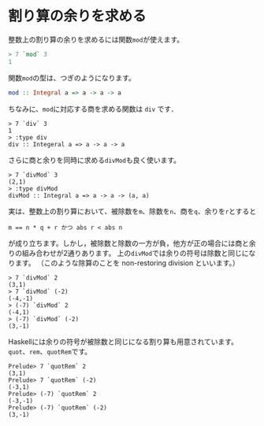 割り算の余りを求める
====================

整数上の割り算の余りを求めるには関数``mod``が使えます。

```haskell
> 7 `mod` 3
1
```

関数``mod``の型は、つぎのようになります。

```haskell
mod :: Integral a => a -> a -> a
```

ちなみに、``mod``に対応する商を求める関数は ``div`` です．

```
> 7 `div` 3
1
> :type div
div :: Integeral a => a -> a -> a
```

さらに商と余りを同時に求める``divMod``も良く使います。

```
> 7 `divMod` 3
(2,1)
> :type divMod
divMod :: Integral a => a -> a -> (a, a)
```

実は、整数上の割り算において、被除数を``m``、除数を``n``、商を``q``、余りを``r``とすると

```
m == n * q + r かつ abs r < abs n
```

が成り立ちます。しかし，被除数と除数の一方が負，他方が正の場合には商と余りの組み合わせが2通りあります。
上の``divMod``では余りの符号は除数と同じになります。
（このような除算のことを non-restoring division といいます。）

```
> 7 `divMod` 2
(3,1)
> 7 `divMod` (-2)
(-4,-1)
> (-7) `divMod` 2
(-4,1)
> (-7) `divMod` (-2)
(3,-1)
```

Haskellには余りの符号が被除数と同じになる割り算も用意されています。
``quot``、``rem``、``quotRem``です。

```
Prelude> 7 `quotRem` 2
(3,1)
Prelude> 7 `quotRem` (-2)
(-3,1)
Prelude> (-7) `quotRem` 2
(-3,-1)
Prelude> (-7) `quotRem` (-2)
(3,-1)
```

